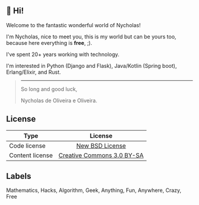 **👋 Hi!**
----

Welcome to the fantastic wonderful world of Nycholas!

I'm Nycholas, nice to meet you, this is my world but can be yours too, because here everything is **free**, ;).

I've spent 20+ years working with technology.

I'm interested in Python (Django and Flask), Java/Kotlin (Spring boot), Erlang/Elixir, and Rust.


> ---
>
> So long and good luck,
>
> Nycholas de Oliveira e Oliveira.


License
-------

| Type            | License                    |
| --------------- |:--------------------------:|
| Code license    | [New BSD License](http://opensource.org/licenses/BSD-3-Clause)            |
| Content license | [Creative Commons 3.0 BY-SA](http://creativecommons.org/licenses/by-sa/3.0/) |


Labels
------

Mathematics, Hacks, Algorithm, Geek, Anything, Fun, Anywhere, Crazy, Free 
